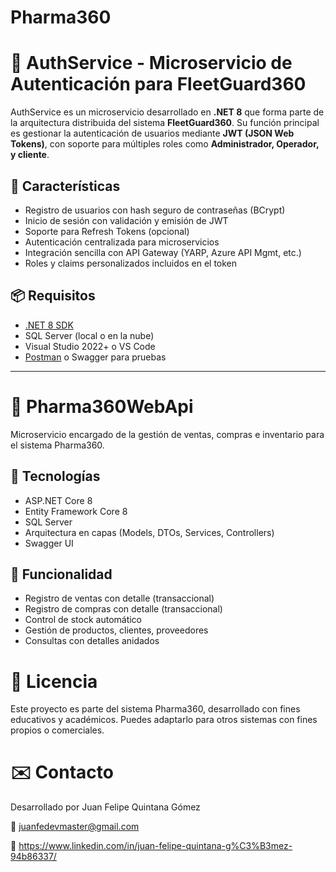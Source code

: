 # Pharma360 

# 🔐 AuthService - Microservicio de Autenticación para FleetGuard360

AuthService es un microservicio desarrollado en **.NET 8** que forma parte de la arquitectura distribuida del sistema **FleetGuard360**. Su función principal es gestionar la autenticación de usuarios mediante **JWT (JSON Web Tokens)**, con soporte para múltiples roles como **Administrador, Operador, y cliente**.

## 🚀 Características

- Registro de usuarios con hash seguro de contraseñas (BCrypt)
- Inicio de sesión con validación y emisión de JWT
- Soporte para Refresh Tokens (opcional)
- Autenticación centralizada para microservicios
- Integración sencilla con API Gateway (YARP, Azure API Mgmt, etc.)
- Roles y claims personalizados incluidos en el token

## 📦 Requisitos

- [.NET 8 SDK](https://dotnet.microsoft.com/download)
- SQL Server (local o en la nube)
- Visual Studio 2022+ o VS Code
- [Postman](https://www.postman.com/) o Swagger para pruebas

---

# 💊 Pharma360WebApi

Microservicio encargado de la gestión de ventas, compras e inventario para el sistema Pharma360.

## 🚀 Tecnologías

- ASP.NET Core 8
- Entity Framework Core 8
- SQL Server
- Arquitectura en capas (Models, DTOs, Services, Controllers)
- Swagger UI

## 🧠 Funcionalidad

- Registro de ventas con detalle (transaccional)
- Registro de compras con detalle (transaccional)
- Control de stock automático
- Gestión de productos, clientes, proveedores
- Consultas con detalles anidados

# 📃 Licencia
Este proyecto es parte del sistema Pharma360, desarrollado con fines educativos y académicos. Puedes adaptarlo para otros sistemas con fines propios o comerciales.

# ✉️ Contacto
Desarrollado por Juan Felipe Quintana Gómez

📧 juanfedevmaster@gmail.com

🔗 https://www.linkedin.com/in/juan-felipe-quintana-g%C3%B3mez-94b86337/
